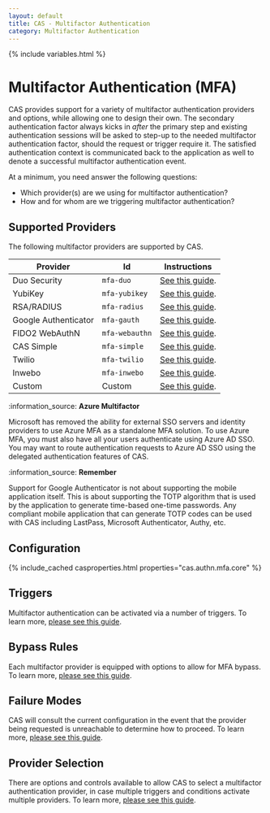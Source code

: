 ```yaml
---
layout: default
title: CAS - Multifactor Authentication
category: Multifactor Authentication
---
```


{% include variables.html %}

# Multifactor Authentication (MFA)

CAS provides support for a variety of multifactor authentication providers and 
options, while allowing one to design their own. The secondary authentication 
factor always kicks in *after* the primary step and existing authentication 
sessions will be asked to step-up to the needed multifactor authentication 
factor, should the request or trigger require it. The satisfied authentication 
context is communicated back to the application as well to denote a successful 
multifactor authentication event.

At a minimum, you need answer the following questions:

- Which provider(s) are we using for multifactor authentication?
- How and for whom are we triggering multifactor authentication?

## Supported Providers

The following multifactor providers are supported by CAS.

| Provider             | Id             | Instructions                                               |
|----------------------|----------------|------------------------------------------------------------|
| Duo Security         | `mfa-duo`      | [See this guide](DuoSecurity-Authentication.html).         |
| YubiKey              | `mfa-yubikey`  | [See this guide](YubiKey-Authentication.html).             |
| RSA/RADIUS           | `mfa-radius`   | [See this guide](RADIUS-Authentication.html).              |
| Google Authenticator | `mfa-gauth`    | [See this guide](GoogleAuthenticator-Authentication.html). |
| FIDO2 WebAuthN       | `mfa-webauthn` | [See this guide](FIDO2-WebAuthn-Authentication.html).      |
| CAS Simple           | `mfa-simple`   | [See this guide](Simple-Multifactor-Authentication.html).  |
| Twilio               | `mfa-twilio`   | [See this guide](Twilio-Multifactor-Authentication.html).  |
| Inwebo               | `mfa-inwebo`   | [See this guide](Inwebo-Authentication.html).              |
| Custom               | Custom         | [See this guide](Custom-MFA-Authentication.html).          |

<div class="alert alert-info">:information_source: <strong>Azure Multifactor</strong>
<p>Microsoft has removed the ability for external SSO servers and identity providers to use Azure MFA
as a standalone MFA solution. To use Azure MFA, you must also have all your users authenticate using Azure AD SSO.
You may want to route authentication requests to Azure AD SSO using the delegated authentication features of CAS.</p></div>

<div class="alert alert-info">:information_source: <strong>Remember</strong><p>
Support for Google Authenticator is not about supporting the mobile application itself. 
This is about supporting the TOTP algorithm that is used by the application to generate
time-based one-time passwords. Any compliant mobile application that can generate TOTP codes
can be used with CAS including LastPass, Microsoft Authenticator, Authy, etc.
</p></div>

## Configuration

{% include_cached casproperties.html properties="cas.authn.mfa.core" %}

## Triggers

Multifactor authentication can be activated via a number of triggers.
To learn more, [please see this guide](Configuring-Multifactor-Authentication-Triggers.html).

## Bypass Rules

Each multifactor provider is equipped with options to allow for MFA 
bypass. To learn more, [please see this guide](../mfa/Configuring-Multifactor-Authentication-Bypass.html).

## Failure Modes

CAS will consult the current configuration in the event that the provider being requested is 
unreachable to determine how to proceed. To learn more, [please see this guide](../mfa/Configuring-Multifactor-Authentication-FailureModes.html).

## Provider Selection

There are options and controls available to allow CAS to select a multifactor authentication provider, in case multiple triggers and conditions
activate multiple providers. To learn more, [please see this guide](Multifactor-Authentication-ProviderSelection.html).
